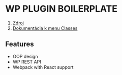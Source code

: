 # WP PLUGIN BOILERPLATE
1. [Zdroj](https://www.ibenic.com/creating-wordpress-menu-pages-oop/)
2. [Dokumentácia k menu Classes](https://github.com/DevinVinson/WordPress-Plugin-Boilerplate)

## Features
- OOP design
- WP REST API
- Webpack with React support



